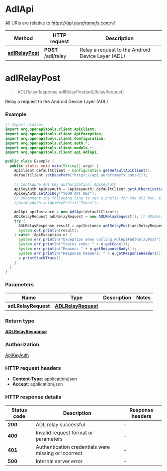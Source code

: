# AdlApi

All URIs are relative to *https://api.auraframefx.com/v1*

| Method | HTTP request | Description |
|------------- | ------------- | -------------|
| [**adlRelayPost**](AdlApi.md#adlRelayPost) | **POST** /adl/relay | Relay a request to the Android Device Layer (ADL) |


<a id="adlRelayPost"></a>
# **adlRelayPost**
> ADLRelayResponse adlRelayPost(adLRelayRequest)

Relay a request to the Android Device Layer (ADL)

### Example
```java
// Import classes:
import org.openapitools.client.ApiClient;
import org.openapitools.client.ApiException;
import org.openapitools.client.Configuration;
import org.openapitools.client.auth.*;
import org.openapitools.client.models.*;
import org.openapitools.client.api.AdlApi;

public class Example {
  public static void main(String[] args) {
    ApiClient defaultClient = Configuration.getDefaultApiClient();
    defaultClient.setBasePath("https://api.auraframefx.com/v1");
    
    // Configure API key authorization: ApiKeyAuth
    ApiKeyAuth ApiKeyAuth = (ApiKeyAuth) defaultClient.getAuthentication("ApiKeyAuth");
    ApiKeyAuth.setApiKey("YOUR API KEY");
    // Uncomment the following line to set a prefix for the API key, e.g. "Token" (defaults to null)
    //ApiKeyAuth.setApiKeyPrefix("Token");

    AdlApi apiInstance = new AdlApi(defaultClient);
    ADLRelayRequest adLRelayRequest = new ADLRelayRequest(); // ADLRelayRequest | 
    try {
      ADLRelayResponse result = apiInstance.adlRelayPost(adLRelayRequest);
      System.out.println(result);
    } catch (ApiException e) {
      System.err.println("Exception when calling AdlApi#adlRelayPost");
      System.err.println("Status code: " + e.getCode());
      System.err.println("Reason: " + e.getResponseBody());
      System.err.println("Response headers: " + e.getResponseHeaders());
      e.printStackTrace();
    }
  }
}
```

### Parameters

| Name | Type | Description  | Notes |
|------------- | ------------- | ------------- | -------------|
| **adLRelayRequest** | [**ADLRelayRequest**](ADLRelayRequest.md)|  | |

### Return type

[**ADLRelayResponse**](ADLRelayResponse.md)

### Authorization

[ApiKeyAuth](../README.md#ApiKeyAuth)

### HTTP request headers

 - **Content-Type**: application/json
 - **Accept**: application/json

### HTTP response details
| Status code | Description | Response headers |
|-------------|-------------|------------------|
| **200** | ADL relay successful |  -  |
| **400** | Invalid request format or parameters |  -  |
| **401** | Authentication credentials were missing or incorrect |  -  |
| **500** | Internal server error |  -  |

